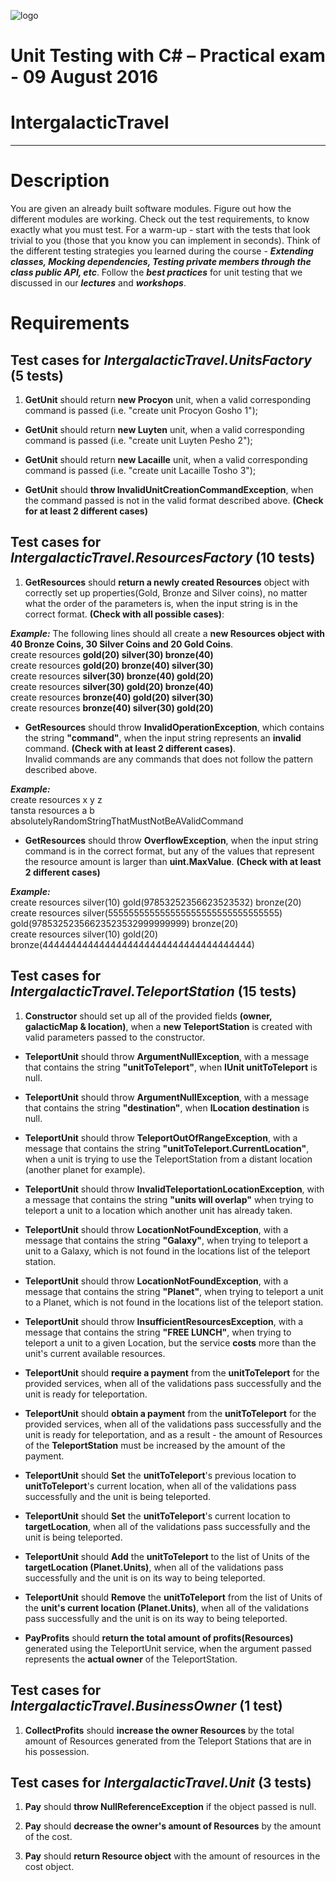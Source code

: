![logo](https://raw.githubusercontent.com/TelerikAcademy/Common/master/logos/telerik-header-logo.png)


# Unit Testing with C# – Practical exam - 09 August 2016
# IntergalacticTravel
---

# Description
You are given an already built software modules. Figure out how the different modules are working. Check out the test requirements, to know exactly what you must test. For a warm-up - start with the tests that look trivial to you (those that you know you can implement in seconds). Think of the different testing strategies you learned during the course - _**Extending classes, Mocking dependencies, Testing private members through the class public API, etc**_. Follow the _**best practices**_ for unit testing that we discussed in our _**lectures**_ and _**workshops**_.  


# Requirements

## Test cases for _**IntergalacticTravel.UnitsFactory**_ (5 tests)

 1. **GetUnit** should return **new Procyon** unit, when a valid corresponding command is passed (i.e. "create unit Procyon Gosho 1");

 - **GetUnit** should return **new Luyten** unit, when a valid corresponding command is passed (i.e. "create unit Luyten Pesho 2");

 - **GetUnit** should return **new Lacaille** unit, when a valid corresponding command is passed (i.e. "create unit Lacaille Tosho 3");

 - **GetUnit** should **throw InvalidUnitCreationCommandException**, when the command passed is not in the valid format described above. **(Check for at least 2 different cases)**

## Test cases for _**IntergalacticTravel.ResourcesFactory**_ (10 tests)

 1. **GetResources** should **return a newly created Resources** object with correctly set up properties(Gold, Bronze and Silver coins), no matter what the order of the parameters is, when the input string is in the correct format. **(Check with all possible cases)**:  

 _**Example:**_ The following lines should all create a **new Resources object with 40 Bronze Coins, 30 Silver Coins and 20 Gold Coins**.  
 create resources **gold(20) silver(30) bronze(40)**   
 create resources **gold(20) bronze(40) silver(30)**  
 create resources **silver(30) bronze(40) gold(20)**  
 create resources **silver(30) gold(20) bronze(40)**  
 create resources **bronze(40) gold(20) silver(30)**  
 create resources **bronze(40) silver(30) gold(20)**  

 - **GetResources** should throw **InvalidOperationException**, which contains the string **"command"**, when the input string represents an **invalid** command. **(Check with at least 2 different cases)**.   
 Invalid commands are any commands that does not follow the pattern described above.  

 _**Example:**_   
 create resources x y z  
 tansta resources a b  
 absolutelyRandomStringThatMustNotBeAValidCommand  

 - **GetResources** should throw **OverflowException**, when the input string command is in the correct format, but any of the values that represent the resource amount is larger than **uint.MaxValue**. **(Check with at least 2 different cases)**  

 _**Example:**_   
create resources silver(10) gold(97853252356623523532) bronze(20)  
create resources silver(555555555555555555555555555555555) gold(97853252356623523532999999999) bronze(20)   
create resources silver(10) gold(20) bronze(4444444444444444444444444444444444444)  

## Test cases for _**IntergalacticTravel.TeleportStation**_ (15 tests)

 1. **Constructor** should set up all of the provided fields **(owner, galacticMap & location)**, when a **new TeleportStation** is created with valid parameters passed to the constructor.  

 - **TeleportUnit** should throw **ArgumentNullException**, with a message that contains the string **"unitToTeleport"**, when **IUnit unitToTeleport** is null.  

 - **TeleportUnit** should throw **ArgumentNullException**, with a message that contains the string **"destination"**, when **ILocation destination** is null.

 - **TeleportUnit** should throw **TeleportOutOfRangeException**, with a message that contains the string **"unitToTeleport.CurrentLocation"**, when а unit is trying to use the TeleportStation from a distant location (another planet for example).

 - **TeleportUnit** should throw **InvalidTeleportationLocationException**, with a message that contains the string **"units will overlap"** when trying to teleport a unit to a location which another unit has already taken.  

 - **TeleportUnit** should throw **LocationNotFoundException**, with a message that contains the string **"Galaxy"**, when trying to teleport a unit to a Galaxy, which is not found in the locations list of the teleport station.  

 - **TeleportUnit** should throw **LocationNotFoundException**, with a message that contains the string **"Planet"**, when trying to teleport a unit to a Planet, which is not found in the locations list of the teleport station.

 - **TeleportUnit** should throw **InsufficientResourcesException**, with a message that contains the string **"FREE LUNCH"**, when trying to teleport a unit to a given Location, but the service **costs** more than the unit's current available resources.

 - **TeleportUnit** should **require a payment** from the **unitToTeleport** for the provided services, when all of the validations pass successfully and the unit is ready for teleportation.

 - **TeleportUnit** should **obtain a payment** from the **unitToTeleport** for the provided services, when all of the validations pass successfully and the unit is ready for teleportation, and as a result - the amount of Resources of the **TeleportStation** must be increased by the amount of the payment.

 - **TeleportUnit** should **Set** the **unitToTeleport**'s previous location to **unitToTeleport**'s current location, when all of the validations pass successfully and the unit is being teleported.

 - **TeleportUnit** should **Set** the **unitToTeleport**'s current location to **targetLocation**, when all of the validations pass successfully and the unit is being teleported.

 - **TeleportUnit** should **Add** the **unitToTeleport** to the list of Units of the **targetLocation (Planet.Units)**, when all of the validations pass successfully and the unit is on its way to being teleported.

 - **TeleportUnit** should **Remove** the **unitToTeleport** from the list of Units of the **unit's current location (Planet.Units)**, when all of the validations pass successfully and the unit is on its way to being teleported.

 - **PayProfits** should **return the total amount of profits(Resources)** generated using the TeleportUnit service, when the argument passed represents the **actual owner** of the TeleportStation.

## Test cases for _**IntergalacticTravel.BusinessOwner**_ (1 test)

 1. **CollectProfits** should **increase the owner Resources** by the total amount of Resources generated from the Teleport Stations that are in his possession.

## Test cases for _**IntergalacticTravel.Unit**_ (3 tests)

 1. **Pay** should **throw NullReferenceException** if the object passed is null.

 2. **Pay** should **decrease the owner's amount of Resources** by the amount of the cost.

 3. **Pay** should **return Resource object** with the amount of resources in the cost object.